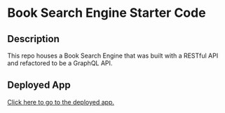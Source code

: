 # Book Search Engine Starter Code

## Description
This repo houses a Book Search Engine that was built with a RESTful API and refactored to be a GraphQL API.

## Deployed App
[Click here to go to the deployed app.](https://whispering-mountain-09690-0b24407e2439.herokuapp.com/)